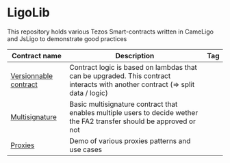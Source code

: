 # LigoLib

This repository holds various Tezos Smart-contracts written in CameLigo
and JsLigo to demonstrate good practices

Contract name | Description | Tag
---|---|---
[Versionnable contract](./advisor/README.md) | Contract logic is based on lambdas that can be upgraded. This contract interacts with another contract (=> split data / logic) |
[Multisignature](./multisig/README.md) | Basic multisignature contract that enables multiple users to decide wether the FA2 transfer should be approved or not |
[Proxies](./proxies/README.md) | Demo of various proxies patterns and use cases |
